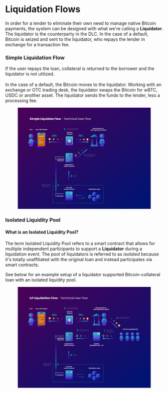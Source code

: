 # Liquidation Flows

In order for a lender to eliminate their own need to manage native Bitcoin payments, the system can be designed with what we're calling a **Liquidator**. The liquidator is the counterparty in the DLC. In the case of a default, Bitcoin is seized and sent to the liquidator, who repays the lender in exchange for a transaction fee.

### Simple Liquidation Flow

If the user repays the loan, collateral is returned to the borrower and the liquidator is not utilized.\
\
In the case of a default, the Bitcoin moves to the liquidator. Working with an exchange or OTC trading desk, the liquidator swaps the Bitcoin for wBTC, USDC or another asset. The liquidator sends the funds to the lender, less a processing fee.

<figure><img src="../../.gitbook/assets/DLC.Link_SimpleLiquidationFlow.png" alt=""><figcaption></figcaption></figure>

### Isolated Liquidity Pool

#### What is an Isolated Liquidity Pool?

The term Isolated Liquidity Pool refers to a smart contract that allows for multiple independent participants to support a **Liquidator** during a liquidation event. The pool of liquidators is referred to as _isolated_ because it's totally unaffiliated with the original loan and instead participates via smart contracts.

See below for an example setup of a liquidator supported Bitcoin-collateral loan with an isolated liquidity pool.

<figure><img src="../../.gitbook/assets/DLC.Link_IPLLiquidationFlow.png" alt=""><figcaption></figcaption></figure>
